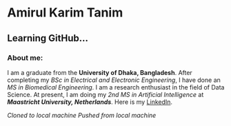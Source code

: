 # Amirul Karim Tanim
## Learning GitHub...
### About me:
I am a graduate from the **University of Dhaka, Bangladesh**. After completing my *BSc in Electrical and Electronic Engineering*, I have done an *MS in Biomedical Engineering*. I am a research enthusiast in the field of Data Science. At present, I am doing my *2nd MS in Artificial Intelligence* at ***Maastricht University, Netherlands***.
Here is my [LinkedIn](https://www.linkedin.com/in/amirul-karim-tanim-6b4872b4/).

*Cloned to local machine*
*Pushed from local machine*
